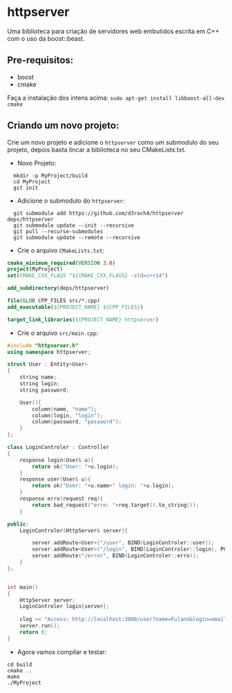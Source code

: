 # httpserver
Uma biblioteca para criação de servidores web embutidos escrita em C++ com o uso da boost::beast.

## Pre-requisitos:
- boost
- cmake

Faça a instalação dos intens acima: `sudo apt-get install libboost-all-dev cmake`

## Criando um novo projeto:
Crie um novo projeto e adicione o `httpserver` como um submodulo do seu projeto, depois basta lincar a biblioteca no seu CMakeLists.txt.
- Novo Projeto:
```
  mkdir -p MyProject/build
  cd MyProject
  git init
```
- Adicione o submodulo do `httpserver`:
```
  git submodule add https://github.com/d3roch4/httpserver deps/httpserver
  git submodule update --init --recursive
  git pull --recurse-submodules
  git submodule update --remote --recursive
```
- Crie o arquivo `CMakeLists.txt`:
```cmake
cmake_minimum_required(VERSION 3.0)
project(MyProject)
set(CMAKE_CXX_FLAGS "${CMAKE_CXX_FLAGS} -std=c++14")

add_subdirectory(deps/httpserver)

file(GLOB CPP_FILES src/*.cpp)
add_executable(${PROJECT_NAME} ${CPP_FILES})

target_link_libraries(${PROJECT_NAME} httpserver)
```

- Crie o arquivo `src/main.cpp`:
```c++
#include "httpserver.h"
using namespace httpserver;

struct User : Entity<User>
{
    string name;
    string login;
    string password;

    User(){
        column(name, "name");
        column(login, "login");
        column(password, "password");
    }
};

class LoginControler : Controller
{
    response login(User& u){
        return ok("User: "+u.login);
    }
    response user(User& u){
        return ok("User: "+u.name+" login: "+u.login);
    }
    response erro(request req){
        return bad_request("erro: "+req.target().to_string());
    }

public:
    LoginControler(HttpServer& server){

        server.addRoute<User>("/user", BIND(LoginControler::user));
        server.addRoute<User>("/login", BIND(LoginControler::login), POST);
        server.addRoute("/error", BIND(LoginControler::erro));
    }
};


int main()
{
    HttpServer server;
    LoginControler login{server};
    
    clog << "Access: http://localhost:3000/user?name=Fulano&login=email@e.com" << endl;
    server.run();
    return 0;
}

```

- Agora vamos compilar e testar:
```
cd build
cmake ..
make
./MyProject
```
